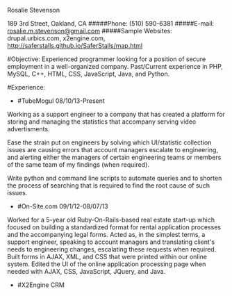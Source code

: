 Rosalie Stevenson

189 3rd Street, Oakland, CA
#####Phone: 
(510) 590-6381
#####E-mail:
rosalie.m.stevenson@gmail.com
#####Sample Websites:
drupal.urbics.com, x2engine.com, http://saferstalls.github.io/SaferStalls/map.html

#Objective:
Experienced programmer looking for a position of secure employment in a well-organized company. 
Past/Current experience in PHP, MySQL, C++, HTML, CSS, JavaScript, Java, and Python.

#Experience:
* #TubeMogul 08/10/13-Present

Working as a support engineer to a company that has created a platform for storing and managing the statistics that accompany serving video advertisments. 

Ease the strain put on engineers by solving which UI/statistic collection issues are causing errors that account managers escalate to engineering, and alerting either the managers of certain engineering teams or members of the same team 
of my findings (when required).

Write python and command line scripts to automate queries and to shorten the process of searching that is required to find the root cause of such issues.

* #On-Site.com               09/1/12-08/07/13

Worked for a 5-year old Ruby-On-Rails-based real estate start-up which focused on building a standardized format for rental application processes and the accompanying legal forms.
Acted as, in the simplest terms, a support engineer, speaking to account managers and translating client's needs to engineering changes, escalating these requests when required.
Built forms in AJAX, XML, and CSS that were printed within our online system.
Edited the UI of the online application processing page when needed with AJAX, CSS, JavaScript, JQuery, and Java.

* #X2Engine CRM 
